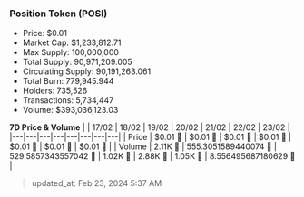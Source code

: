 
  ### Position Token (POSI)
  - Price: $0.01
  - Market Cap: $1,233,812.71
  - Max Supply: 100,000,000
  - Total Supply: 90,971,209.005
  - Circulating Supply: 90,191,263.061
  - Total Burn: 779,945.944
  - Holders: 735,526
  - Transactions: 5,734,447
  - Volume: $393,036,123.03

  **7D Price & Volume**
  | | 17&#x2F;02 | 18&#x2F;02 | 19&#x2F;02 | 20&#x2F;02 | 21&#x2F;02 | 22&#x2F;02 | 23&#x2F;02 |
  |---|---|---|---|---|---|---|---|
  | Price | $0.01 🔻 | $0.01 🔻 | $0.01 🔻 | $0.01 🚀 | $0.01 🚀 | $0.01 🚀 | $0.01 🚀 |
  | Volume | 2.11K 🚀 | 555.3051589440074 🔻 | 529.5857343557042 🔻 | 1.02K 🚀 | 2.88K 🚀 | 1.05K 🔻 | 8.556495687180629 🔻 |

  > updated_at: Feb 23, 2024 5:37 AM
